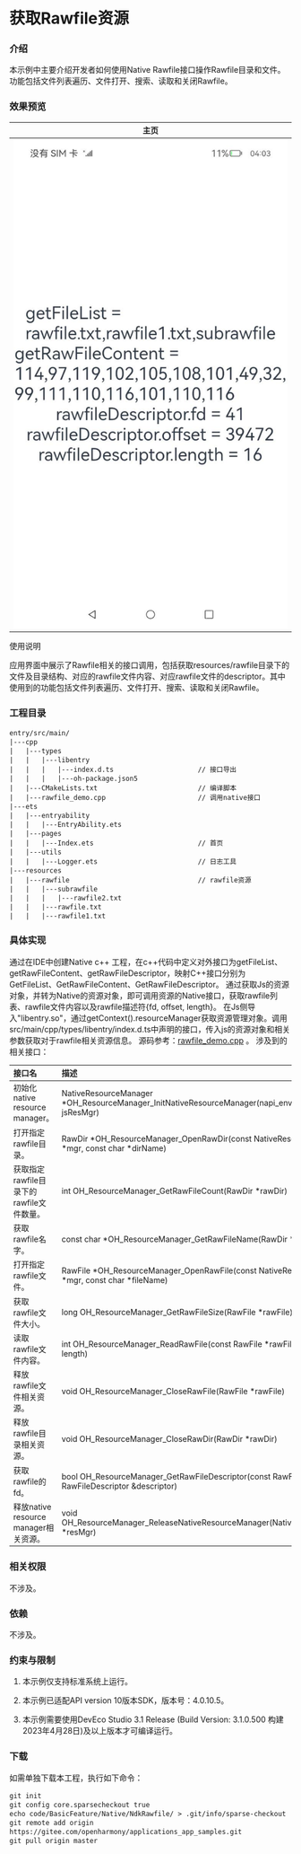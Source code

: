 # 获取Rawfile资源

### 介绍

本示例中主要介绍开发者如何使用Native Rawfile接口操作Rawfile目录和文件。功能包括文件列表遍历、文件打开、搜索、读取和关闭Rawfile。

### 效果预览

| 主页                                   |
|--------------------------------------|
| ![main](screenshots/device/main.png) |

使用说明

应用界面中展示了Rawfile相关的接口调用，包括获取resources/rawfile目录下的文件及目录结构、对应的rawfile文件内容、对应rawfile文件的descriptor。其中使用到的功能包括文件列表遍历、文件打开、搜索、读取和关闭Rawfile。


### 工程目录

```
entry/src/main/
|---cpp
|   |---types
|   |   |---libentry
|   |   |   |---index.d.ts                     // 接口导出
|   |   |   |---oh-package.json5
|   |---CMakeLists.txt                         // 编译脚本
|   |---rawfile_demo.cpp                       // 调用native接口
|---ets
|   |---entryability
|   |   |---EntryAbility.ets
|   |---pages
|   |   |---Index.ets                          // 首页
|   |---utils
|   |   |---Logger.ets                         // 日志工具
|---resources
|   |---rawfile                                // rawfile资源
|   |   |---subrawfile
|   |   |   |---rawfile2.txt
|   |   |---rawfile.txt
|   |   |---rawfile1.txt

```

### 具体实现

通过在IDE中创建Native c++ 工程，在c++代码中定义对外接口为getFileList、getRawFileContent、getRawFileDescriptor，映射C++接口分别为GetFileList、GetRawFileContent、GetRawFileDescriptor。
通过获取Js的资源对象，并转为Native的资源对象，即可调用资源的Native接口，获取rawfile列表、rawfile文件内容以及rawfile描述符{fd, offset, length}。
在Js侧导入"libentry.so"，通过getContext().resourceManager获取资源管理对象。调用src/main/cpp/types/libentry/index.d.ts中声明的接口，传入js的资源对象和相关参数获取对于rawfile相关资源信息。
源码参考：[rawfile_demo.cpp](entry/src/main/cpp/rawfile_demo.cpp)
。 涉及到的相关接口：

| 接口名                            | 描述                                                                                                     |
|:-------------------------------|:-------------------------------------------------------------------------------------------------------|
| 初始化native resource manager。    | NativeResourceManager *OH_ResourceManager_InitNativeResourceManager(napi_env env, napi_value jsResMgr) |
| 打开指定rawfile目录。                 | RawDir *OH_ResourceManager_OpenRawDir(const NativeResourceManager *mgr, const char *dirName)           |
| 获取指定rawfile目录下的rawfile文件数量。    | int OH_ResourceManager_GetRawFileCount(RawDir *rawDir)                                                 |
| 获取rawfile名字。                   | const char *OH_ResourceManager_GetRawFileName(RawDir *rawDir, int index)                               |
| 打开指定rawfile文件。                 | RawFile *OH_ResourceManager_OpenRawFile(const NativeResourceManager *mgr, const char *fileName)        |
| 获取rawfile文件大小。                 | long OH_ResourceManager_GetRawFileSize(RawFile *rawFile)                                               |
| 读取rawfile文件内容。                 | int OH_ResourceManager_ReadRawFile(const RawFile *rawFile, void *buf, size_t length)                   |
| 释放rawfile文件相关资源。               | void OH_ResourceManager_CloseRawFile(RawFile *rawFile)                                                 |
| 释放rawfile目录相关资源。               | void OH_ResourceManager_CloseRawDir(RawDir *rawDir)                                                    |
| 获取rawfile的fd。                  | bool OH_ResourceManager_GetRawFileDescriptor(const RawFile *rawFile, RawFileDescriptor &descriptor)    |
| 释放native resource manager相关资源。 | void OH_ResourceManager_ReleaseNativeResourceManager(NativeResourceManager *resMgr)                    |



### 相关权限

不涉及。

### 依赖

不涉及。

### 约束与限制

1. 本示例仅支持标准系统上运行。

2. 本示例已适配API version 10版本SDK，版本号：4.0.10.5。

3. 本示例需要使用DevEco Studio 3.1 Release (Build Version: 3.1.0.500 构建 2023年4月28日)及以上版本才可编译运行。

### 下载

如需单独下载本工程，执行如下命令：

```
git init
git config core.sparsecheckout true
echo code/BasicFeature/Native/NdkRawfile/ > .git/info/sparse-checkout
git remote add origin https://gitee.com/openharmony/applications_app_samples.git
git pull origin master
```

